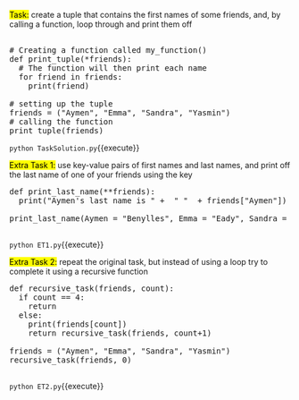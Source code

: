 


<mark>Task:</mark> create a tuple that contains the first names of some friends, and, by calling a function, loop through and print them off

<pre class="file" data-filename="TaskSolution.py" data-target="replace">

# Creating a function called my_function()
def print_tuple(*friends): 
  # The function will then print each name
  for friend in friends:
    print(friend)

# setting up the tuple
friends = ("Aymen", "Emma", "Sandra", "Yasmin")
# calling the function
print_tuple(friends) 
</pre>

`python TaskSolution.py`{{execute}}

<mark>Extra Task 1:</mark> use key-value pairs of first names and last names, and print off the last name of one of your friends using the key

<pre class="file" data-filename="ET1.py" data-target="replace">
def print_last_name(**friends):
  print("Aymen's last name is " +  " "  + friends["Aymen"])
  
print_last_name(Aymen = "Benylles", Emma = "Eady", Sandra = "Neeliyara", Yasmin = "Cooper")

</pre>

`python ET1.py`{{execute}}

<mark>Extra Task 2:</mark> repeat the original task, but instead of using a loop try to complete it using a recursive function

<pre class="file" data-filename="ET2.py" data-target="replace">
def recursive_task(friends, count):
  if count == 4:
    return
  else:
    print(friends[count])
    return recursive_task(friends, count+1)

friends = ("Aymen", "Emma", "Sandra", "Yasmin")
recursive_task(friends, 0)

</pre> 

`python ET2.py`{{execute}}
